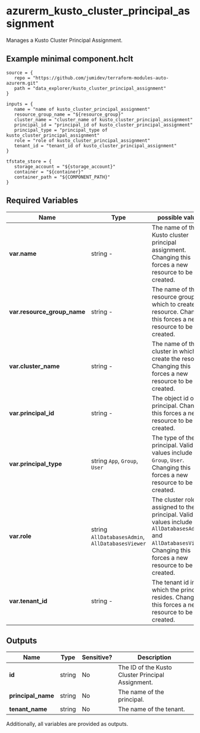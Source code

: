 # azurerm_kusto_cluster_principal_assignment

Manages a Kusto Cluster Principal Assignment.

## Example minimal component.hclt

```hcl
source = {
   repo = "https://github.com/jumidev/terraform-modules-auto-azurerm.git" 
   path = "data_explorer/kusto_cluster_principal_assignment" 
}

inputs = {
   name = "name of kusto_cluster_principal_assignment" 
   resource_group_name = "${resource_group}" 
   cluster_name = "cluster_name of kusto_cluster_principal_assignment" 
   principal_id = "principal_id of kusto_cluster_principal_assignment" 
   principal_type = "principal_type of kusto_cluster_principal_assignment" 
   role = "role of kusto_cluster_principal_assignment" 
   tenant_id = "tenant_id of kusto_cluster_principal_assignment" 
}

tfstate_store = {
   storage_account = "${storage_account}" 
   container = "${container}" 
   container_path = "${COMPONENT_PATH}" 
}

```

## Required Variables

| Name | Type |  possible values |  Description |
| ---- | --------- |  ----------- | ----------- |
| **var.name** | string  -  |  The name of the Kusto cluster principal assignment. Changing this forces a new resource to be created. | 
| **var.resource_group_name** | string  -  |  The name of the resource group in which to create the resource. Changing this forces a new resource to be created. | 
| **var.cluster_name** | string  -  |  The name of the cluster in which to create the resource. Changing this forces a new resource to be created. | 
| **var.principal_id** | string  -  |  The object id of the principal. Changing this forces a new resource to be created. | 
| **var.principal_type** | string  `App`, `Group`, `User`  |  The type of the principal. Valid values include `App`, `Group`, `User`. Changing this forces a new resource to be created. | 
| **var.role** | string  `AllDatabasesAdmin`, `AllDatabasesViewer`  |  The cluster role assigned to the principal. Valid values include `AllDatabasesAdmin` and `AllDatabasesViewer`. Changing this forces a new resource to be created. | 
| **var.tenant_id** | string  -  |  The tenant id in which the principal resides. Changing this forces a new resource to be created. | 



## Outputs

| Name | Type | Sensitive? | Description |
| ---- | ---- | --------- | --------- |
| **id** | string | No  | The ID of the Kusto Cluster Principal Assignment. | 
| **principal_name** | string | No  | The name of the principal. | 
| **tenant_name** | string | No  | The name of the tenant. | 

Additionally, all variables are provided as outputs.
